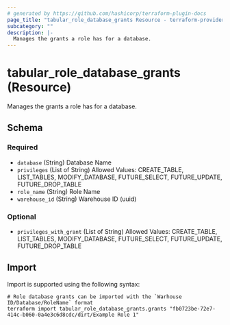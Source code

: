 ```yaml
---
# generated by https://github.com/hashicorp/terraform-plugin-docs
page_title: "tabular_role_database_grants Resource - terraform-provider-tabular"
subcategory: ""
description: |-
  Manages the grants a role has for a database.
---
```


# tabular_role_database_grants (Resource)

Manages the grants a role has for a database.



<!-- schema generated by tfplugindocs -->
## Schema

### Required

- `database` (String) Database Name
- `privileges` (List of String) Allowed Values: CREATE_TABLE, LIST_TABLES, MODIFY_DATABASE, FUTURE_SELECT, FUTURE_UPDATE, FUTURE_DROP_TABLE
- `role_name` (String) Role Name
- `warehouse_id` (String) Warehouse ID (uuid)

### Optional

- `privileges_with_grant` (List of String) Allowed Values: CREATE_TABLE, LIST_TABLES, MODIFY_DATABASE, FUTURE_SELECT, FUTURE_UPDATE, FUTURE_DROP_TABLE

## Import

Import is supported using the following syntax:

```shell
# Role database grants can be imported with the `Warhouse ID/Database/RoleName` format
terraform import tabular_role_database_grants.grants "fb0723be-72e7-414c-b060-0a4e3c6d8cdc/dirt/Example Role 1"
```

